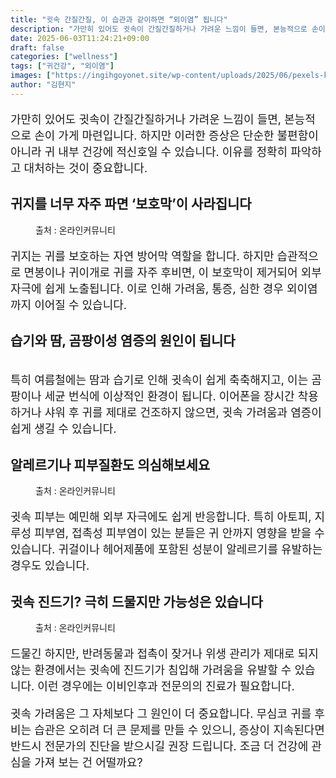 ```yaml
---
title: "귓속 간질간질, 이 습관과 같이하면 “외이염” 됩니다"
description: "가만히 있어도 귓속이 간질간질하거나 가려운 느낌이 들면, 본능적으로 손이 가게 마련입니다. 하지만 이러한 증상은 단순한 불편함이 아니라 귀 내부 건강에 적신호일 수 있습니다. 이유를 정확히 파악하고 대처하는 것이 중요합니다."
date: 2025-06-03T11:24:21+09:00
draft: false
categories: ["wellness"]
tags: ["귀건강", "외이염"]
images: ["https://ingihgoyonet.site/wp-content/uploads/2025/06/pexels-karolina-grabowska-5206945-683x1024.jpg", "https://ingihgoyonet.site/wp-content/uploads/2025/06/pexels-kindelmedia-7298452-577x1024.jpg", "https://ingihgoyonet.site/wp-content/uploads/2025/06/pexels-karolina-grabowska-5206950-1-1024x683.jpg", "https://ingihgoyonet.site/wp-content/uploads/2025/06/pexels-towfiqu-barbhuiya-3440682-12449967-1024x683.jpg"]
author: "김현지"
---
```


<p style="font-size:18px">가만히 있어도 귓속이 간질간질하거나 가려운 느낌이 들면, 본능적으로 손이 가게 마련입니다. 하지만 이러한 증상은 단순한 불편함이 아니라 귀 내부 건강에 적신호일 수 있습니다. 이유를 정확히 파악하고 대처하는 것이 중요합니다.</p> <h2 >귀지를 너무 자주 파면 ‘보호막’이 사라집니다</h2> <figure ><img src="https://ingihgoyonet.site/wp-content/uploads/2025/06/pexels-karolina-grabowska-5206945-683x1024.jpg" alt="" style="aspect-ratio:16/9;object-fit:cover"/><figcaption >출처 : 온라인커뮤니티</figcaption></figure> <p style="font-size:18px">귀지는 귀를 보호하는 자연 방어막 역할을 합니다. 하지만 습관적으로 면봉이나 귀이개로 귀를 자주 후비면, 이 보호막이 제거되어 외부 자극에 쉽게 노출됩니다. 이로 인해 가려움, 통증, 심한 경우 외이염까지 이어질 수 있습니다.</p> <h2 >습기와 땀, 곰팡이성 염증의 원인이 됩니다</h2> <figure ><img src="https://ingihgoyonet.site/wp-content/uploads/2025/06/pexels-kindelmedia-7298452-577x1024.jpg" alt="" style="aspect-ratio:16/9;object-fit:cover"/></figure> <p style="font-size:18px">특히 여름철에는 땀과 습기로 인해 귓속이 쉽게 축축해지고, 이는 곰팡이나 세균 번식에 이상적인 환경이 됩니다. 이어폰을 장시간 착용하거나 샤워 후 귀를 제대로 건조하지 않으면, 귓속 가려움과 염증이 쉽게 생길 수 있습니다.</p> <h2 >알레르기나 피부질환도 의심해보세요</h2> <figure ><img src="https://ingihgoyonet.site/wp-content/uploads/2025/06/pexels-karolina-grabowska-5206950-1-1024x683.jpg" alt="" style="aspect-ratio:16/9;object-fit:cover"/><figcaption >출처 : 온라인커뮤니티</figcaption></figure> <p style="font-size:18px">귓속 피부는 예민해 외부 자극에도 쉽게 반응합니다. 특히 아토피, 지루성 피부염, 접촉성 피부염이 있는 분들은 귀 안까지 영향을 받을 수 있습니다. 귀걸이나 헤어제품에 포함된 성분이 알레르기를 유발하는 경우도 있습니다.</p> <h2 >귓속 진드기? 극히 드물지만 가능성은 있습니다</h2> <figure ><img src="https://ingihgoyonet.site/wp-content/uploads/2025/06/pexels-towfiqu-barbhuiya-3440682-12449967-1024x683.jpg" alt="" style="aspect-ratio:16/9;object-fit:cover"/><figcaption >출처 : 온라인커뮤니티</figcaption></figure> <p style="font-size:18px">드물긴 하지만, 반려동물과 접촉이 잦거나 위생 관리가 제대로 되지 않는 환경에서는 귓속에 진드기가 침입해 가려움을 유발할 수 있습니다. 이런 경우에는 이비인후과 전문의의 진료가 필요합니다.</p> <p style="font-size:18px">귓속 가려움은 그 자체보다 그 원인이 더 중요합니다. 무심코 귀를 후비는 습관은 오히려 더 큰 문제를 만들 수 있으니, 증상이 지속된다면 반드시 전문가의 진단을 받으시길 권장 드립니다. 조금 더 건강에 관심을 가져 보는 건 어떨까요?</p>
